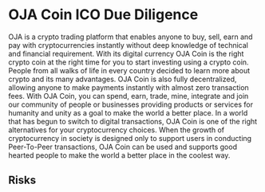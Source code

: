 # OJA Coin ICO Due Diligence
OJA is a crypto trading platform that enables anyone to buy, sell, earn and pay with cryptocurrencies instantly without deep knowledge of technical and financial requirement. With its digital currency OJA Coin is the right crypto coin at the right time for you to start investing using a crypto coin. People from all walks of life in every country decided to learn more about crypto and its many advantages. OJA Coin is also fully decentralized, allowing anyone to make payments instantly with almost zero transaction fees. With OJA Coin, you can spend, earn, trade, mine, integrate and join our community of people or businesses providing products or services for humanity and unity as a goal to make the world a better place. In a world that has begun to switch to digital transactions, OJA Coin is one of the right alternatives for your cryptocurrency choices. When the growth of cryptocurrency in society is designed only to support users in conducting Peer-To-Peer transactions, OJA Coin can be used and supports good hearted people to make the world a better place in the coolest way.
## Risks
